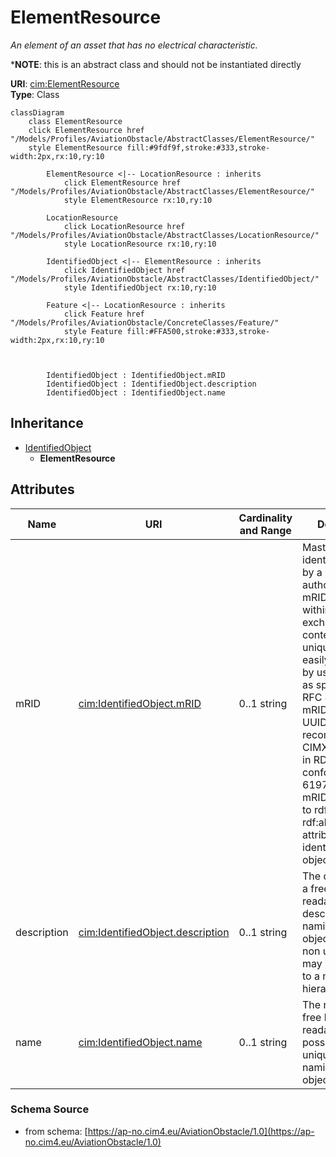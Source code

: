 # ElementResource

_An element of an asset that has no electrical characteristic._

*__NOTE__: this is an abstract class and should not be instantiated directly

**URI**: [cim:ElementResource](https://cim.ucaiug.io/ns#ElementResource)<br />
**Type**: Class

```mermaid
classDiagram
    class ElementResource
    click ElementResource href "/Models/Profiles/AviationObstacle/AbstractClasses/ElementResource/"
    style ElementResource fill:#9fdf9f,stroke:#333,stroke-width:2px,rx:10,ry:10

        ElementResource <|-- LocationResource : inherits
            click ElementResource href "/Models/Profiles/AviationObstacle/AbstractClasses/ElementResource/"
            style ElementResource rx:10,ry:10

        LocationResource
            click LocationResource href "/Models/Profiles/AviationObstacle/AbstractClasses/LocationResource/"
            style LocationResource rx:10,ry:10

        IdentifiedObject <|-- ElementResource : inherits
            click IdentifiedObject href "/Models/Profiles/AviationObstacle/AbstractClasses/IdentifiedObject/"
            style IdentifiedObject rx:10,ry:10

        Feature <|-- LocationResource : inherits
            click Feature href "/Models/Profiles/AviationObstacle/ConcreteClasses/Feature/"
            style Feature fill:#FFA500,stroke:#333,stroke-width:2px,rx:10,ry:10



        IdentifiedObject : IdentifiedObject.mRID
        IdentifiedObject : IdentifiedObject.description
        IdentifiedObject : IdentifiedObject.name
```

## Inheritance
* [IdentifiedObject](IdentifiedObject.md)
    * **ElementResource**

## Attributes
| Name | URI | Cardinality and Range | Description | Inheritance |
| ---  | --- | --- | --- | --- |
| mRID | [cim:IdentifiedObject.mRID](https://cim.ucaiug.io/ns#IdentifiedObject.mRID) | 0..1 string | Master resource identifier issued by a model authority. The mRID is unique within an exchange context. Global uniqueness is easily achieved by using a UUID, as specified in RFC 4122, for the mRID. The use of UUID is strongly recommended.For CIMXML data files in RDF syntax conforming to IEC 61970-552, the mRID is mapped to rdf:ID or rdf:about attributes that identify CIM object elements. | IdentifiedObject |
| description | [cim:IdentifiedObject.description](https://cim.ucaiug.io/ns#IdentifiedObject.description) | 0..1 string | The description is a free human readable text describing or naming the object. It may be non unique and may not correlate to a naming hierarchy. | IdentifiedObject |
| name | [cim:IdentifiedObject.name](https://cim.ucaiug.io/ns#IdentifiedObject.name) | 0..1 string | The name is any free human readable and possibly non unique text naming the object. | IdentifiedObject |

### Schema Source
* from schema: [https://ap-no.cim4.eu/AviationObstacle/1.0](https://ap-no.cim4.eu/AviationObstacle/1.0)
